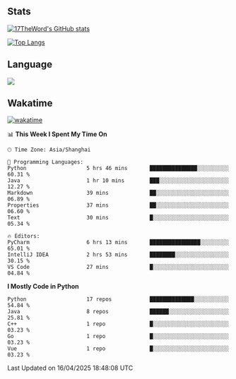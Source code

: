 ## Stats

[![17TheWord's GitHub stats](https://github-readme-stats.vercel.app/api?username=17TheWord&count_private=true&show_icons=true)](https://github.com/anuraghazra/github-readme-stats)

[![Top Langs](https://github-readme-stats.vercel.app/api/top-langs/?username=17TheWord&layout=compact&hide=html)](https://github.com/anuraghazra/github-readme-stats)

## Language

<img align="center" src="https://github-readme-stats-theword.vercel.app/api/wakatime?username=559772f0-9c03-4114-9e11-1b4b8b998e10&layout=compact&theme=dracula&hide_border=true">

## Wakatime

[![wakatime](https://wakatime.com/badge/user/559772f0-9c03-4114-9e11-1b4b8b998e10.svg)](https://wakatime.com/@559772f0-9c03-4114-9e11-1b4b8b998e10)

<!--START_SECTION:waka-->
📊 **This Week I Spent My Time On** 

```text
🕑︎ Time Zone: Asia/Shanghai

💬 Programming Languages: 
Python                   5 hrs 46 mins       ███████████████░░░░░░░░░░   60.31 % 
Java                     1 hr 10 mins        ███░░░░░░░░░░░░░░░░░░░░░░   12.27 % 
Markdown                 39 mins             ██░░░░░░░░░░░░░░░░░░░░░░░   06.89 % 
Properties               37 mins             ██░░░░░░░░░░░░░░░░░░░░░░░   06.60 % 
Text                     30 mins             █░░░░░░░░░░░░░░░░░░░░░░░░   05.34 % 

🔥 Editors: 
PyCharm                  6 hrs 13 mins       ████████████████░░░░░░░░░   65.01 % 
IntelliJ IDEA            2 hrs 53 mins       ████████░░░░░░░░░░░░░░░░░   30.15 % 
VS Code                  27 mins             █░░░░░░░░░░░░░░░░░░░░░░░░   04.84 % 
```

**I Mostly Code in Python** 

```text
Python                   17 repos            ██████████████░░░░░░░░░░░   54.84 % 
Java                     8 repos             ██████░░░░░░░░░░░░░░░░░░░   25.81 % 
C++                      1 repo              █░░░░░░░░░░░░░░░░░░░░░░░░   03.23 % 
Go                       1 repo              █░░░░░░░░░░░░░░░░░░░░░░░░   03.23 % 
Vue                      1 repo              █░░░░░░░░░░░░░░░░░░░░░░░░   03.23 % 
```




 Last Updated on 16/04/2025 18:48:08 UTC
<!--END_SECTION:waka-->
